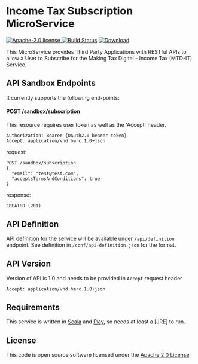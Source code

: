 Income Tax Subscription MicroService
====================================
[![Apache-2.0 license](http://img.shields.io/badge/license-Apache-brightgreen.svg)](http://www.apache.org/licenses/LICENSE-2.0.html)[
![Build Status](https://travis-ci.org/hmrc/income-tax-subscription.svg?branch=master)](https://travis-ci.org/hmrc/income-tax-subscription) [ ![Download](https://api.bintray.com/packages/hmrc/releases/income-tax-subscription/images/download.svg) ](https://bintray.com/hmrc/releases/income-tax-subscription/_latestVersion)

This MicroService provides Third Party Applications with RESTful APIs to allow a User to Subscribe for the Making Tax Digital - Income Tax (MTD-IT) Service.

## API Sandbox Endpoints
It currently supports the following end-points:

#### POST /sandbox/subscription
This resource requires user token as well as the 'Accept' header.
```
Authorization: Bearer {OAuth2.0 bearer token}
Accept: application/vnd.hmrc.1.0+json
```

request:
```
POST /sandbox/subscription
{
  "email": "test@test.com",
  "acceptsTermsAndConditions": true
}
```

response:
```
CREATED (201)
```

## API Definition
API definition for the service will be available under `/api/definition` endpoint.
See definition in `/conf/api-definition.json` for the format.

## API Version
Version of API is 1.0 and needs to be provided in `Accept` request header
```
Accept: application/vnd.hmrc.1.0+json
```

## Requirements

This service is written in [Scala](http://www.scala-lang.org/) and [Play](http://playframework.com/), so needs at least a [JRE] to run.

## License

This code is open source software licensed under the [Apache 2.0 License]("http://www.apache.org/licenses/LICENSE-2.0.html")

